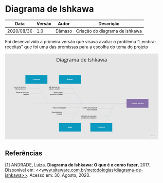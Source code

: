 # Diagrama de Ishkawa

| Data |Versão| Autor | Descrição |
| ---- | ---- | ----- | --------- |
| 2020/08/30 | 1.0 | Dâmaso | Criação do diagrama de ishkawa |

<p> Foi desenvolvido a primeira versão que visava avaliar o problema "Lembrar receitas" que foi uma das premissas para a escolha do tema do projeto </p>

![](../../assets/02-requisitos/elicitacao/diagrama-ishkawa/20200830-damaso.jpg)


## Referências

[1] ANDRADE, Luiza. **Diagrama de Ishkawa: O que é e como fazer**, 2017. Disponível em: <<www.siteware.com.br/metodologias/diagrama-de-ishkawa>>. Acesso em: 30, Agosto, 2020.
